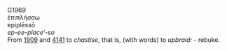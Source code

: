 <body>
  <p>G1969<br>  ἐπιπλήσσω  <br> epiplēssō  <br><i>ep-ee-place‘-so </i><br>From <a href="g1909.htm">1909</a> and <a href="g4141.htm">4141</a>  to <i>chastise</i>, that is, (with words) to <i>upbraid:</i> - rebuke.<br></p>
 </body>